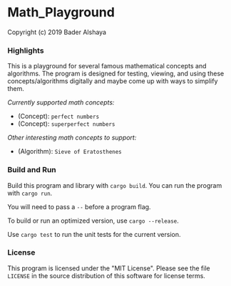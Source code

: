 # Math_Playground

Copyright (c) 2019 Bader Alshaya

### Highlights

This is a playground for several famous mathematical concepts and algorithms. The program is designed for testing, viewing, and using these concepts/algorithms digitally and maybe come up with ways to simplify them.

*Currently supported math concepts:*
- (Concept): `perfect numbers`
- (Concept): `superperfect numbers`

*Other interesting math concepts to support:*
- (Algorithm): `Sieve of Eratosthenes`

### Build and Run

Build this program and library with `cargo build`. You can
run the program with `cargo run`.

You will need to pass a
`--` before a program flag.

To build or run an optimized version, use `cargo --release`.

Use `cargo test` to run the unit tests for the current version.


### License

This program is licensed under the "MIT License". Please
see the file `LICENSE` in the source distribution of this
software for license terms.
